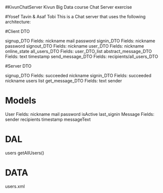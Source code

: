 #KivunChatServer
Kivun Big Data course Chat Server exercise

#Yosef Tavin & Asaf Tobi
This is a Chat server that uses the following architecture:

#Client DTO

signup_DTO
Fields: nickname mail password
signin_DTO
Fields: nickname password
signout_DTO
Fields: nickname
user_DTO
Fields: nickname online_state
all_users_DTO
Fields: user_DTO_list
abstract_message_DTO
Fields: text timestamp
send_message_DTO
Fields: recipients/all_users_DTO

#Server DTO

signup_DTO
Fields: succeeded nickname
signin_DTO
Fields: succeeded nickname users list
get_message_DTO
Fields: text sender

Models
======
User
Fields: nickname mail password isActive last_signin 
Message
Fields: sender recipients timestamp messageText

DAL
======
users getAllUsers()

DATA
======
users.xml
